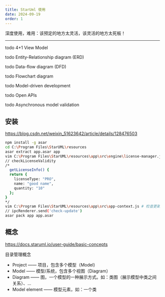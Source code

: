 ```yaml
---
title: StarUml 使用
date: 2024-09-19
order: 1
---
```


深度使用，难用：该预定的地方太灵活，该灵活的地方太死板！

---

todo 4+1 View Model

todo Entity-Relationship diagram (ERD)

todo Data-flow diagram (DFD)

todo Flowchart diagram

todo Model-driven development

todo Open APIs

todo Asynchronous model validation

## 安装

https://blog.csdn.net/weixin_51623642/article/details/128476503

```bash
npm install -g asar
cd C:\Program Files\StarUML\resources
asar extract app.asar app
vim C:\Program Files\StarUML\resources\app\src\engine\license-manager.js # 检查证书
// checkLicenseValidity
/*
  getLicenseInfo() {
  return {
    licenseType: "PRO",
    name: "good name",
    quantity: "10"
  };
}
*/
vim C:\Program Files\StarUML\resources\app\src\app-context.js # 检查更新
// ipcRenderer.send('check-update')
asar pack app app.asar
```

## 概念

https://docs.staruml.io/user-guide/basic-concepts

目录管理概念

- Project —— 项目，包含多个模型（Model）
- Model —— 模型/系统，包含多个视图（Diagram）
- Diagram —— 图，一个模型的一种展示方式。如：类图（展示模型中类之间关系）、...
- Model element —— 模型元素，如：一个类
